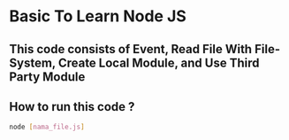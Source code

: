 # Basic To Learn Node JS

## This code consists of Event, Read File With File-System, Create Local Module, and Use Third Party Module

## How to run this code ?

```bash
node [nama_file.js]
